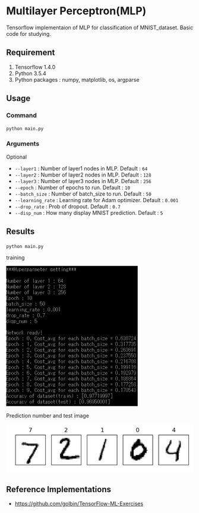 Multilayer Perceptron(MLP)
===
Tensorflow implementaion of MLP for classification of MNIST_dataset. Basic code for studying.

Requirement
---
1. Tensorflow 1.4.0
2. Python 3.5.4
3. Python packages : numpy, matplotlib, os, argparse

Usage
---
### Command
`python main.py`

### Arguments
Optional
* `--layer1` : Number of layer1 nodes in MLP. Default : `64`
* `--layer2` : Number of layer2 nodes in MLP. Default : `128`
* `--layer3` : Number of layer3 nodes in MLP. Default : `256`
* `--epoch` : Number of epochs to run. Default : `10`
* `--batch_size` : Number of batch_size to run. Default : `50`
* `--learning_rate` : Learning rate for Adam optimizer. Default : `0.001`
* `--drop_rate` : Prob of dropout. Default : `0.7`
* `--disp_num` : How many display MNIST prediction. Default : `5`

Results
---
`python main.py`

training

![result1](/image/result_train.PNG)

Prediction number and test image

![result2](/image/result_fig.PNG)

Reference Implementations
---
+ https://github.com/golbin/TensorFlow-ML-Exercises




